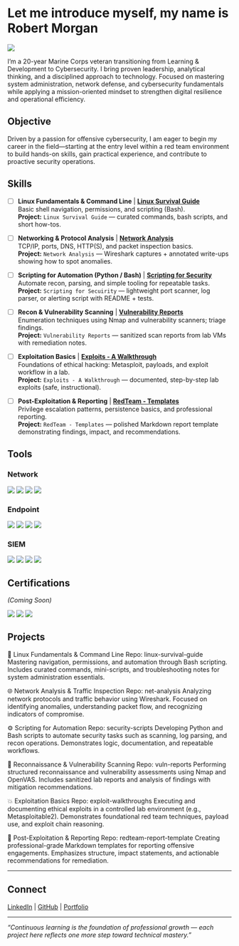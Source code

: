 # Let me introduce myself, my name is Robert Morgan
<a href="https://www.linkedin.com/in/morgan-robert/"><img src="https://img.shields.io/badge/-LinkedIn-0072b1?&style=for-the-badge&logo=linkedin&logoColor=white" /></a>

I’m a 20-year Marine Corps veteran transitioning from Learning & Development to Cybersecurity. I bring proven leadership, analytical thinking, and a disciplined approach to technology. Focused on mastering system administration, network defense, and cybersecurity fundamentals while applying a mission-oriented mindset to strengthen digital resilience and operational efficiency.

## Objective

Driven by a passion for offensive cybersecurity, I am eager to begin my career in the field—starting at the entry level within a red team environment to build hands-on skills, gain practical experience, and contribute to proactive security operations.

## Skills

- [ ] **Linux Fundamentals & Command Line**  | **<a href="https://google.com">Linux Survival Guide</a><br/>**
  Basic shell navigation, permissions, and scripting (Bash).  
  **Project:** `Linux Survival Guide` — curated commands, bash scripts, and short how-tos.

- [ ] **Networking & Protocol Analysis**  | **<a href="https://google.com">Network Analysis</a><br/>**
  TCP/IP, ports, DNS, HTTP(S), and packet inspection basics.  
  **Project:** `Network Analysis` — Wireshark captures + annotated write-ups showing how to spot anomalies.

- [ ] **Scripting for Automation (Python / Bash)**  | **<a href="https://google.com">Scripting for Security</a><br/>**
  Automate recon, parsing, and simple tooling for repeatable tasks.  
  **Project:** `Scripting for Secuirity` — lightweight port scanner, log parser, or alerting script with README + tests.

- [ ] **Recon & Vulnerability Scanning**  | **<a href="https://google.com">Vulnerability Reports</a><br/>**
  Enumeration techniques using Nmap and vulnerability scanners; triage findings.  
  **Project:** `Vulnerability Reports` — sanitized scan reports from lab VMs with remediation notes.

- [ ] **Exploitation Basics**  | **<a href="https://google.com">Exploits - A Walkthrough</a><br/>**
  Foundations of ethical hacking: Metasploit, payloads, and exploit workflow in a lab.  
  **Project:** `Exploits - A Walkthrough` — documented, step-by-step lab exploits (safe, instructional).

- [ ] **Post-Exploitation & Reporting**  | **<a href="https://google.com">RedTeam - Templates</a><br/>**
  Privilege escalation patterns, persistence basics, and professional reporting.  
  **Project:** `RedTeam - Templates` — polished Markdown report template demonstrating findings, impact, and recommendations.


## Tools

### Network
<div>
      <img src="https://img.shields.io/badge/-Wireshark-333333?&style=for-the-badge&logo=wireshark&logoColor=1679A7" />
      <img src="https://img.shields.io/badge/-Nmap-333333?&style=for-the-badge&logo=nmap&logoColor=04B404" />
      <img src="https://img.shields.io/badge/-Burp%20Suite-333333?&style=for-the-badge&logo=burpsuite&logoColor=FF6C37" />
      <img src="https://img.shields.io/badge/-OpenVAS-333333?&style=for-the-badge&logo=greenbone&logoColor=78BE20" />
</div>

### Endpoint
<div>
      <img src="https://img.shields.io/badge/-Linux-333333?&style=for-the-badge&logo=linux&logoColor=FCC624" />
      <img src="https://img.shields.io/badge/-Windows%2011-333333?&style=for-the-badge&logo=windows11&logoColor=0078D6" />
      <img src="https://img.shields.io/badge/-Python-333333?&style=for-the-badge&logo=python&logoColor=3776AB" />
      <img src="https://img.shields.io/badge/-PowerShell-333333?&style=for-the-badge&logo=powershell&logoColor=5391FE" />
</div>

### SIEM
<div>
      <img src="https://img.shields.io/badge/-Splunk-333333?&style=for-the-badge&logo=splunk&logoColor=00A3E0" />
      <img src="https://img.shields.io/badge/-ELK%20Stack-333333?&style=for-the-badge&logo=elasticstack&logoColor=005571" />
      <img src="https://img.shields.io/badge/-Security%20Onion-333333?&style=for-the-badge&logo=securityonion&logoColor=7F00FF" />
      <img src="https://img.shields.io/badge/-Graylog-333333?&style=for-the-badge&logo=graylog&logoColor=FF3633" />
</div>

## Certifications
_(Coming Soon)_ 
<div>
      <img src="https://img.shields.io/badge/-A%2B-4D4D4D?&style=for-the-badge&logo=CompTIA&logoColor=white" />
      <img src="https://img.shields.io/badge/-Security%2B-FF0000?&style=for-the-badge&logo=CompTIA&logoColor=white" />
      <img src="https://img.shields.io/badge/-Network%2B-007ACC?&style=for-the-badge&logo=CompTIA&logoColor=white" />
</div>

## Projects

🧱 Linux Fundamentals & Command Line
Repo: linux-survival-guide
Mastering navigation, permissions, and automation through Bash scripting. Includes curated commands, mini-scripts, and troubleshooting notes for system administration essentials.

🌐 Network Analysis & Traffic Inspection
Repo: net-analysis
Analyzing network protocols and traffic behavior using Wireshark. Focused on identifying anomalies, understanding packet flow, and recognizing indicators of compromise.

⚙️ Scripting for Automation
Repo: security-scripts
Developing Python and Bash scripts to automate security tasks such as scanning, log parsing, and recon operations. Demonstrates logic, documentation, and repeatable workflows.

🧭 Reconnaissance & Vulnerability Scanning
Repo: vuln-reports
Performing structured reconnaissance and vulnerability assessments using Nmap and OpenVAS. Includes sanitized lab reports and analysis of findings with mitigation recommendations.

💥 Exploitation Basics
Repo: exploit-walkthroughs
Executing and documenting ethical exploits in a controlled lab environment (e.g., Metasploitable2). Demonstrates foundational red team techniques, payload use, and exploit chain reasoning.

🧾 Post-Exploitation & Reporting
Repo: redteam-report-template
Creating professional-grade Markdown templates for reporting offensive engagements. Emphasizes structure, impact statements, and actionable recommendations for remediation.

---
## Connect  
[LinkedIn](https://www.linkedin.com/in/robert-morgan/) | [GitHub]([https://github.com/](https://github.com/Morgan-RobertW)) | [Portfolio](#)  

---

*“Continuous learning is the foundation of professional growth — each project here reflects one more step toward technical mastery.”*

